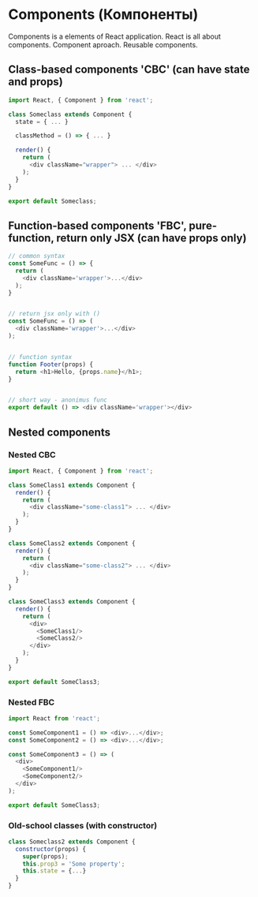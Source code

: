 # Components (Компоненты)
Components is a elements of React application. React is all about components. Component aproach. Reusable components.

## Class-based components 'CBC' (can have state and props)

```js
import React, { Component } from 'react';

class Someclass extends Component {
  state = { ... }

  classMethod = () => { ... } 

  render() {
    return (
      <div className="wrapper"> ... </div>
    );
  }
}

export default Someclass;
```

## Function-based components 'FBC', pure-function, return only JSX (can have props only)
```js
// common syntax
const SomeFunc = () => {
  return (
    <div className='wrapper'>...</div>
  );
}


// return jsx only with ()
const SomeFunc = () => (
  <div className='wrapper'>...</div>
);


// function syntax
function Footer(props) {
  return <h1>Hello, {props.name}</h1>;
}


// short way - anonimus func
export default () => <div className='wrapper'></div>
```

## Nested components

### Nested CBC

```js
import React, { Component } from 'react';

class SomeClass1 extends Component {
  render() {
    return (
      <div className="some-class1"> ... </div>
    );
  }
}

class SomeClass2 extends Component {
  render() {
    return (
      <div className="some-class2"> ... </div>
    );
  }
}

class SomeClass3 extends Component {
  render() {
    return (
      <div>
        <SomeClass1/>
        <SomeClass2/>
      </div>
    );
  }
}

export default SomeClass3;
```

### Nested FBC
```js
import React from 'react';

const SomeComponent1 = () => <div>...</div>;
const SomeComponent2 = () => <div>...</div>;

const SomeComponent3 = () => (
  <div>
    <SomeComponent1/>
    <SomeComponent2/>
  </div>
);

export default SomeClass3;
```

### Old-school classes (with constructor)
```js
class Someclass2 extends Component {
  constructor(props) {
    super(props);
    this.prop3 = 'Some property';
    this.state = {...}
  }
}
```
